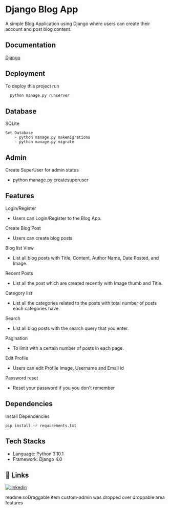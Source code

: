 
# Django Blog App 

A simple Blog Application using Django where users can create their account and post blog content.

## Documentation

[Django](https://docs.djangoproject.com/en/4.0/)


## Deployment

To deploy this project run

```bash
  python manage.py runserver
```


## Database

SQLite

    Set Database 
        - python manage.py makemigrations
        - python manage.py migrate
## Admin

Create SuperUser for admin status

- python manage.py createsuperuser
## Features

Login/Register
- Users can Login/Register to the Blog App.

Create Blog Post
- Users can create blog posts 

Blog list View
- List all blog posts with Title, Content, Author Name, Date Posted, and Image.

Recent Posts
- List all the post which are created recently with Image thumb and Title.

Category list
- List all the categories related to the posts with total number of posts each categories have.

Search
- List all blog posts with the search query that you enter.

Pagination
- To limit with a certain number of posts in each page.

Edit Profile
- Users can edit Profile Image, Username and Email id

Password reset
- Reset your password if you you don't remember




## Dependencies

Install Dependencies

    pip install -r requirements.txt
## Tech Stacks

- Language: Python 3.10.1
- Framework: Django 4.0
## 🔗 Links

[![linkedin](https://www.linkedin.com/in/ishivamsharma)](https://www.linkedin.com/in/ishivamsharma)


readme.soDraggable item custom-admin was dropped over droppable area features
